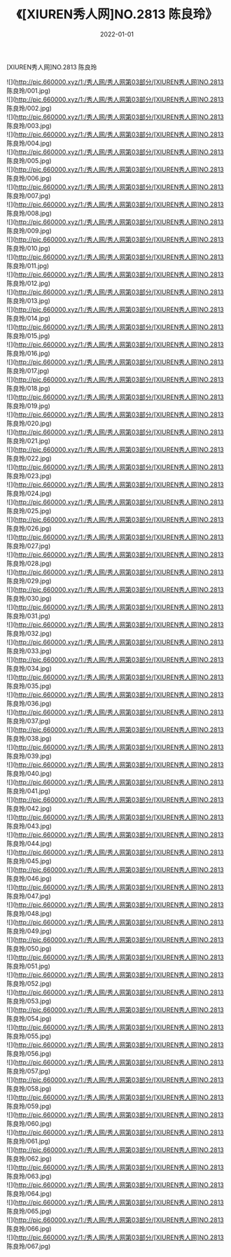﻿---
layout: post
title:  《[XIUREN秀人网]NO.2813 陈良玲》
date:   2022-01-01
img: http://pic.660000.xyz/1:/秀人网/秀人网第03部分/[XIUREN秀人网]NO.2813 陈良玲/000.jpg
categories: [美女, 清纯, 唯美]
---

[XIUREN秀人网]NO.2813 陈良玲

 ![](http://pic.660000.xyz/1:/秀人网/秀人网第03部分/[XIUREN秀人网]NO.2813 陈良玲/001.jpg) <br>![](http://pic.660000.xyz/1:/秀人网/秀人网第03部分/[XIUREN秀人网]NO.2813 陈良玲/002.jpg) <br>![](http://pic.660000.xyz/1:/秀人网/秀人网第03部分/[XIUREN秀人网]NO.2813 陈良玲/003.jpg) <br>![](http://pic.660000.xyz/1:/秀人网/秀人网第03部分/[XIUREN秀人网]NO.2813 陈良玲/004.jpg) <br>![](http://pic.660000.xyz/1:/秀人网/秀人网第03部分/[XIUREN秀人网]NO.2813 陈良玲/005.jpg) <br>![](http://pic.660000.xyz/1:/秀人网/秀人网第03部分/[XIUREN秀人网]NO.2813 陈良玲/006.jpg) <br>![](http://pic.660000.xyz/1:/秀人网/秀人网第03部分/[XIUREN秀人网]NO.2813 陈良玲/007.jpg) <br>![](http://pic.660000.xyz/1:/秀人网/秀人网第03部分/[XIUREN秀人网]NO.2813 陈良玲/008.jpg) <br>![](http://pic.660000.xyz/1:/秀人网/秀人网第03部分/[XIUREN秀人网]NO.2813 陈良玲/009.jpg) <br>![](http://pic.660000.xyz/1:/秀人网/秀人网第03部分/[XIUREN秀人网]NO.2813 陈良玲/010.jpg) <br>![](http://pic.660000.xyz/1:/秀人网/秀人网第03部分/[XIUREN秀人网]NO.2813 陈良玲/011.jpg) <br>![](http://pic.660000.xyz/1:/秀人网/秀人网第03部分/[XIUREN秀人网]NO.2813 陈良玲/012.jpg) <br>![](http://pic.660000.xyz/1:/秀人网/秀人网第03部分/[XIUREN秀人网]NO.2813 陈良玲/013.jpg) <br>![](http://pic.660000.xyz/1:/秀人网/秀人网第03部分/[XIUREN秀人网]NO.2813 陈良玲/014.jpg) <br>![](http://pic.660000.xyz/1:/秀人网/秀人网第03部分/[XIUREN秀人网]NO.2813 陈良玲/015.jpg) <br>![](http://pic.660000.xyz/1:/秀人网/秀人网第03部分/[XIUREN秀人网]NO.2813 陈良玲/016.jpg) <br>![](http://pic.660000.xyz/1:/秀人网/秀人网第03部分/[XIUREN秀人网]NO.2813 陈良玲/017.jpg) <br>![](http://pic.660000.xyz/1:/秀人网/秀人网第03部分/[XIUREN秀人网]NO.2813 陈良玲/018.jpg) <br>![](http://pic.660000.xyz/1:/秀人网/秀人网第03部分/[XIUREN秀人网]NO.2813 陈良玲/019.jpg) <br>![](http://pic.660000.xyz/1:/秀人网/秀人网第03部分/[XIUREN秀人网]NO.2813 陈良玲/020.jpg) <br>![](http://pic.660000.xyz/1:/秀人网/秀人网第03部分/[XIUREN秀人网]NO.2813 陈良玲/021.jpg) <br>![](http://pic.660000.xyz/1:/秀人网/秀人网第03部分/[XIUREN秀人网]NO.2813 陈良玲/022.jpg) <br>![](http://pic.660000.xyz/1:/秀人网/秀人网第03部分/[XIUREN秀人网]NO.2813 陈良玲/023.jpg) <br>![](http://pic.660000.xyz/1:/秀人网/秀人网第03部分/[XIUREN秀人网]NO.2813 陈良玲/024.jpg) <br>![](http://pic.660000.xyz/1:/秀人网/秀人网第03部分/[XIUREN秀人网]NO.2813 陈良玲/025.jpg) <br>![](http://pic.660000.xyz/1:/秀人网/秀人网第03部分/[XIUREN秀人网]NO.2813 陈良玲/026.jpg) <br>![](http://pic.660000.xyz/1:/秀人网/秀人网第03部分/[XIUREN秀人网]NO.2813 陈良玲/027.jpg) <br>![](http://pic.660000.xyz/1:/秀人网/秀人网第03部分/[XIUREN秀人网]NO.2813 陈良玲/028.jpg) <br>![](http://pic.660000.xyz/1:/秀人网/秀人网第03部分/[XIUREN秀人网]NO.2813 陈良玲/029.jpg) <br>![](http://pic.660000.xyz/1:/秀人网/秀人网第03部分/[XIUREN秀人网]NO.2813 陈良玲/030.jpg) <br>![](http://pic.660000.xyz/1:/秀人网/秀人网第03部分/[XIUREN秀人网]NO.2813 陈良玲/031.jpg) <br>![](http://pic.660000.xyz/1:/秀人网/秀人网第03部分/[XIUREN秀人网]NO.2813 陈良玲/032.jpg) <br>![](http://pic.660000.xyz/1:/秀人网/秀人网第03部分/[XIUREN秀人网]NO.2813 陈良玲/033.jpg) <br>![](http://pic.660000.xyz/1:/秀人网/秀人网第03部分/[XIUREN秀人网]NO.2813 陈良玲/034.jpg) <br>![](http://pic.660000.xyz/1:/秀人网/秀人网第03部分/[XIUREN秀人网]NO.2813 陈良玲/035.jpg) <br>![](http://pic.660000.xyz/1:/秀人网/秀人网第03部分/[XIUREN秀人网]NO.2813 陈良玲/036.jpg) <br>![](http://pic.660000.xyz/1:/秀人网/秀人网第03部分/[XIUREN秀人网]NO.2813 陈良玲/037.jpg) <br>![](http://pic.660000.xyz/1:/秀人网/秀人网第03部分/[XIUREN秀人网]NO.2813 陈良玲/038.jpg) <br>![](http://pic.660000.xyz/1:/秀人网/秀人网第03部分/[XIUREN秀人网]NO.2813 陈良玲/039.jpg) <br>![](http://pic.660000.xyz/1:/秀人网/秀人网第03部分/[XIUREN秀人网]NO.2813 陈良玲/040.jpg) <br>![](http://pic.660000.xyz/1:/秀人网/秀人网第03部分/[XIUREN秀人网]NO.2813 陈良玲/041.jpg) <br>![](http://pic.660000.xyz/1:/秀人网/秀人网第03部分/[XIUREN秀人网]NO.2813 陈良玲/042.jpg) <br>![](http://pic.660000.xyz/1:/秀人网/秀人网第03部分/[XIUREN秀人网]NO.2813 陈良玲/043.jpg) <br>![](http://pic.660000.xyz/1:/秀人网/秀人网第03部分/[XIUREN秀人网]NO.2813 陈良玲/044.jpg) <br>![](http://pic.660000.xyz/1:/秀人网/秀人网第03部分/[XIUREN秀人网]NO.2813 陈良玲/045.jpg) <br>![](http://pic.660000.xyz/1:/秀人网/秀人网第03部分/[XIUREN秀人网]NO.2813 陈良玲/046.jpg) <br>![](http://pic.660000.xyz/1:/秀人网/秀人网第03部分/[XIUREN秀人网]NO.2813 陈良玲/047.jpg) <br>![](http://pic.660000.xyz/1:/秀人网/秀人网第03部分/[XIUREN秀人网]NO.2813 陈良玲/048.jpg) <br>![](http://pic.660000.xyz/1:/秀人网/秀人网第03部分/[XIUREN秀人网]NO.2813 陈良玲/049.jpg) <br>![](http://pic.660000.xyz/1:/秀人网/秀人网第03部分/[XIUREN秀人网]NO.2813 陈良玲/050.jpg) <br>![](http://pic.660000.xyz/1:/秀人网/秀人网第03部分/[XIUREN秀人网]NO.2813 陈良玲/051.jpg) <br>![](http://pic.660000.xyz/1:/秀人网/秀人网第03部分/[XIUREN秀人网]NO.2813 陈良玲/052.jpg) <br>![](http://pic.660000.xyz/1:/秀人网/秀人网第03部分/[XIUREN秀人网]NO.2813 陈良玲/053.jpg) <br>![](http://pic.660000.xyz/1:/秀人网/秀人网第03部分/[XIUREN秀人网]NO.2813 陈良玲/054.jpg) <br>![](http://pic.660000.xyz/1:/秀人网/秀人网第03部分/[XIUREN秀人网]NO.2813 陈良玲/055.jpg) <br>![](http://pic.660000.xyz/1:/秀人网/秀人网第03部分/[XIUREN秀人网]NO.2813 陈良玲/056.jpg) <br>![](http://pic.660000.xyz/1:/秀人网/秀人网第03部分/[XIUREN秀人网]NO.2813 陈良玲/057.jpg) <br>![](http://pic.660000.xyz/1:/秀人网/秀人网第03部分/[XIUREN秀人网]NO.2813 陈良玲/058.jpg) <br>![](http://pic.660000.xyz/1:/秀人网/秀人网第03部分/[XIUREN秀人网]NO.2813 陈良玲/059.jpg) <br>![](http://pic.660000.xyz/1:/秀人网/秀人网第03部分/[XIUREN秀人网]NO.2813 陈良玲/060.jpg) <br>![](http://pic.660000.xyz/1:/秀人网/秀人网第03部分/[XIUREN秀人网]NO.2813 陈良玲/061.jpg) <br>![](http://pic.660000.xyz/1:/秀人网/秀人网第03部分/[XIUREN秀人网]NO.2813 陈良玲/062.jpg) <br>![](http://pic.660000.xyz/1:/秀人网/秀人网第03部分/[XIUREN秀人网]NO.2813 陈良玲/063.jpg) <br>![](http://pic.660000.xyz/1:/秀人网/秀人网第03部分/[XIUREN秀人网]NO.2813 陈良玲/064.jpg) <br>![](http://pic.660000.xyz/1:/秀人网/秀人网第03部分/[XIUREN秀人网]NO.2813 陈良玲/065.jpg) <br>![](http://pic.660000.xyz/1:/秀人网/秀人网第03部分/[XIUREN秀人网]NO.2813 陈良玲/066.jpg) <br>![](http://pic.660000.xyz/1:/秀人网/秀人网第03部分/[XIUREN秀人网]NO.2813 陈良玲/067.jpg) <br>